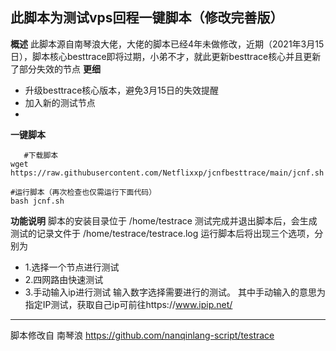 此脚本为测试vps回程一键脚本（修改完善版）
---------------
**概述**
此脚本源自南琴浪大佬，大佬的脚本已经4年未做修改，近期（2021年3月15日），脚本核心besttrace即将过期，小弟不才，就此更新besttrace核心并且更新了部分失效的节点
**更细**
 - 升级besttrace核心版本，避免3月15日的失效提醒
 - 加入新的测试节点
 - 
**一键脚本**

       #下载脚本
    wget https://raw.githubusercontent.com/Netflixxp/jcnfbesttrace/main/jcnf.sh

    #运行脚本（再次检查也仅需运行下面代码）
    bash jcnf.sh


**功能说明**
脚本的安装目录位于 /home/testrace
测试完成并退出脚本后，会生成测试的记录文件于 /home/testrace/testrace.log
运行脚本后将出现三个选项，分别为
- 1.选择一个节点进行测试
- 2.四网路由快速测试
- 3.手动输入ip进行测试
输入数字选择需要进行的测试。
其中手动输入的意思为指定IP测试，获取自己ip可前往https://www.ipip.net/


----------


脚本修改自 南琴浪 https://github.com/nanqinlang-script/testrace
